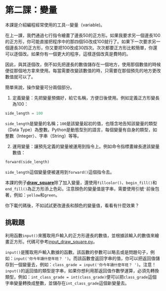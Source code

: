 # 第二課：變量
本課是介紹編程經常使用的工具--變量（variable)。

在上一課，我們通過七行指令繪畫了邊長50的正方形。如果我要求另一個邊長100的正方形，你可能直接把程序中的那四個50改成100就行了。如果下一次要求另一個邊長30的正方形，你又要把100改成30四次。次次都要正方形比較簡單，你還可以逐個改。如果你有一個更大的程序，這樣逐個改真是費時的。

因此，與其逐個改，倒不如先把邊長的數值儲存在一個地方，使用那個數值的時候便從那個地方拿來使用。每當需要改變該數值的時，只需要在那個預先的地方更改數值就可以了。

簡單來說，操作變量可分兩個部分。
1. 定義變量：先把變量預備好，給它名稱，方便日後使用。例如定義正方形變長為100：
```python
side_length = 100
```
`side_length`是變量的名稱；`100`是該變量起初的值，也隱含地告知該變量的類型（Data Type）為整數。Python是動態型別的語言，每個變量有自身的類型，如整數（Integer）、字串（String）等等。

2. 運用變量：讓預先定義的變量被運用到指令上。例如命令指標畫線長達該變量數值：
```python
forward(side_length)
```
`side_length`這個變量便被運用到`forward()`這個指令去。

本課的例子[**draw_square**](/lesson2/draw_square.py)除了加入變量，還使用`fillcolor()`、`begin_fill()`和`end_fill()`為正方形添上色彩。注意顏色的變量值是字串，需要使用引號`'`前後包著，例如：`yellow`和`green`。

你下載代碼後，不如試試更改邊長和顏色的變量值，看看有什麼效果？

## 挑戰題

利用函數`input()`來獲取用戶輸入的正方形邊長的數值，並根據該輸入的數值來繪畫正方形。代碼可參考[input_draw_square.py](/lesson2/input_draw_square.py)。

`input()`是獲取用戶輸入數據的函數。該函數的參數可以略去或是問題句子，例如：`input('你今年讀什麼年班？ ')`。而該函數會返回字串的值，你可以把返回值儲存到一個變量去，例如：`class_grade = input('你今年讀什麼年班？ ')`。注意！`input()`的返回值的類型是字串，如果你想利用那返回值作數學運算，必須先轉換類型，例如：`int_class_grade = int(class_grade)`便可以把`class_grade`這個字串變量轉換成整數，並儲存在`int_class_grade`這個新變量去。
